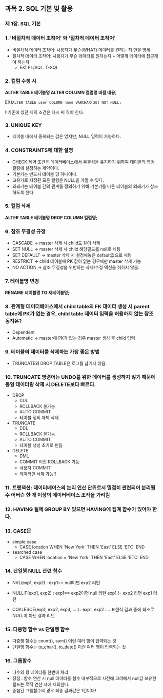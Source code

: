 ## 과목 2. SQL 기본 및 활용

### 제 1장. SQL 기본

### 1. '비절차적 데이터 조작어' 와 '절차적 데이터 조작어'

- 비절차적 데이터 조작어: 사용자가 무슨(WHAT) 데이터를 원하는 지 만을 명세
- 절차적 데이터 조작어: 사용자가 무슨 데이터를 원하는지 + 어떻게 데이터에 접근해야 하는지
  - EX) PL/SQL. T-SQL

### 2. 컬럼 수정 시

**ALTER TABLE 테이블명 ALTER COLUMN 컬럼명 바뀔 내용;**

EX)`ALTER TABLE user COLUMN name VARCHAR(30) NOT NULL;`

‼️기존에 있던 제약 조건은 다시 써 줘야 한다.

### 3. UNIQUE KEY

- 테이블 내에서 중복되는 값은 없지만, NULL 입력이 가능하다.

### 4. CONSTRAINTS에 대한 설명

- CHECK 제약 조건은 데이터베이스에서 무결성을 유지하기 위하여 테이블의 특정 컬럼에 설정하는 제약이다.
- 기본키는 반드시 테이블 당 하나이다.
- 고유키로 지정된 모든 컬럼은 NULL을 가질 수 있다.
- 외래키는 테이블 간의 관계를 정의하기 위해 기본키를 다른 테이블의 외래키가 참조하도록 한다.

### 5. 컬럼 삭제

**ALTER TABLE 테이블명 DROP COLUMN 컬럼명;**

### 6. 참조 무결성 규정

- CASCADE → master 삭제 시 child도 같이 삭제
- SET NULL → master 삭제 시 child 해당필드를 null로 세팅
- SET DEFAULT → master 삭제 시 설정해놓은 default값으로 세팅
- RESTRICT → child 테이블에 PK 값이 없는 경우에만 master 삭제 가능
- NO ACTION → 참조 무결성을 위반하는 삭제/수정 액션을 취하지 않음.

### 7. 테이블명 변경

**RENAME 테이블명 TO 새테이블명;**

### 8. 관계형 데이터베이스에서 child table의 FK 데이터 생성 시 parent table에 PK가 없는 경우, child table 데이터 입력을 허용하지 않는 참조 동작은?

- Dependent
- Automatic → master에 PK가 없는 경우 master 생성 후 child 입력

### 9. 테이블의 데이터를 삭제하는 가장 좋은 방법

- TRUNCATE와 DROP TABLE은 로그를 남기지 않음.

### 10. TRUNCATE 명령어는 UNDO를 위한 데이터를 생성하지 않기 때문에 동일 데이터량 삭제 시 DELETE보다 빠르다.

- DROP
  - DDL
  - ROLLBACK 불가능
  - AUTO COMMIT
  - 테이블 정의 자체 삭제
- TRUNCATE
  - DDL
  - ROLLBACK 불가능
  - AUTO COMMIT
  - 테이블 생성 초기로 만듬
- DELETE
  - DML
  - COMMIT 이전 ROLLBACK 가능
  - 사용자 COMMIT
  - 데이터만 삭제 가능!!

### 11. 트랜잭션: 데이터베이스의 논리 연산 단위로서 밀접히 관련되어 분리될 수 어버슨 한 개 이상의 데이터베이스 조작을 가리킴

### 12. HAVING 절에 GROUP BY 있으면 HAVING에 집계 함수가 있어야 한다.

### 13. CASE문

- simple case
  - CASE location WHEN 'New York' THEN 'East' ELSE 'ETC' END
- searched case
  - CASE WHEN location = 'New York' THEN 'East' ELSE 'ETC' END 

### 14. 단일행 NULL 관련 함수

- NVL(exp1, exp2) : exp1== null이면 exp2 리턴
- NULLIF(exp1, exp2) : exp1== exp2이면 null 리턴 exp1 != exp2 라면 exp1 리턴

- COALESCE(exp1, exp2, exp3, ... ) : exp1, exp2 .... 표현식 결과 중에 최초로 NULL이 아닌 결과 리턴



### 15. 다중행 함수 vs 단일행 함수

- 다중행 함수는 count(), sum() 이런 여러 행이 입력되는 것
- 단일행 함수는 to_char(), to_date() 이런 여러 행이 입력되는 것



### 16. 그룹함수

- 다수의 행 데이터를 한번에 처리
- 장점 : 함수 연산 시 null 데이터를 함수 내부적으로 사전에 고려해서 null값 보유한 필드는 로직 연산 시에 제외한다.
- 중첩된 그룹함수의 경우 최종 결과값은 1건이다!